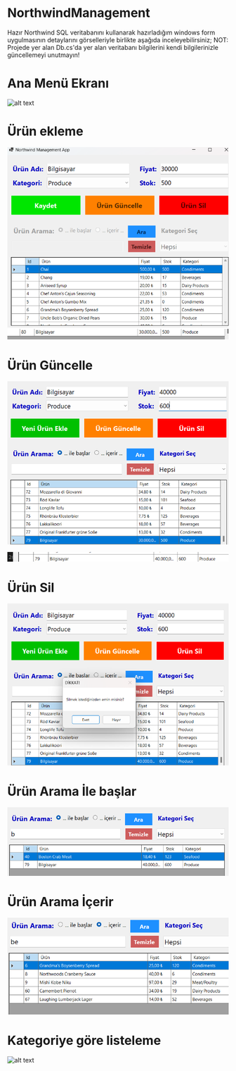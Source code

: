 # NorthwindManagement
 Hazır Northwind SQL veritabanını kullanarak hazırladığım windows form uygulmasının  detaylarını görselleriyle birlikte aşağıda inceleyebilirsiniz;
NOT: Projede yer alan Db.cs'da yer alan veritabanı bilgilerini kendi bilgilerinizle güncellemeyi unutmayın!

# Ana Menü Ekranı
![alt text](Kategoriyegöre.png)

# Ürün ekleme
![alt text](yeniürünekle.png)
![alt text](ürünekle.png)

# Ürün Güncelle
![alt text](güncelle.png)


![alt text](güncelle2.png)

# Ürün Sil
![alt text](sil.png)

# Ürün Arama İle başlar
![alt text](ilebaslar.png)

# Ürün Arama İçerir
![alt text](içerir.png)

# Kategoriye göre listeleme
![alt text](Kategoriyegöre-1.png)
